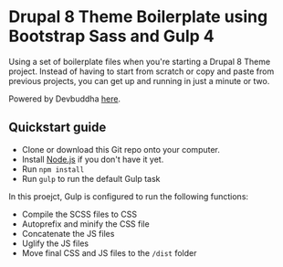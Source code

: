 # Drupal 8 Theme Boilerplate using Bootstrap Sass and Gulp 4

Using a set of boilerplate files when you're starting a Drupal 8 Theme project. Instead of having to start from scratch or copy and paste from previous projects, you can get up and running in just a minute or two.

 

Powered by Devbuddha [here](https://devbuddha.com).

## Quickstart guide

* Clone or download this Git repo onto your computer.
* Install [Node.js](https://nodejs.org/en/) if you don't have it yet.
* Run `npm install`
* Run `gulp` to run the default Gulp task

In this proejct, Gulp is configured to run the following functions:

* Compile the SCSS files to CSS
* Autoprefix and minify the CSS file
* Concatenate the JS files
* Uglify the JS files
* Move final CSS and JS files to the `/dist` folder
 

